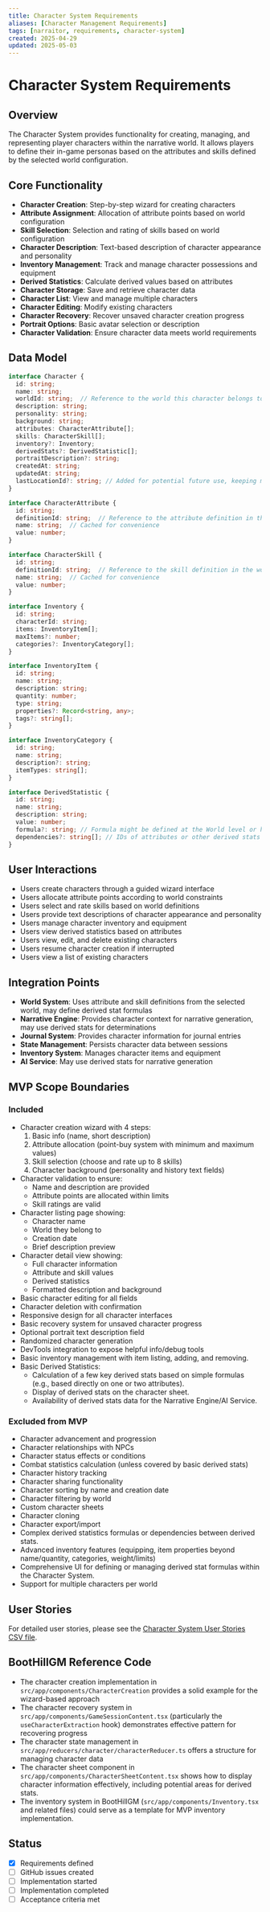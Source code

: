 ```yaml
---
title: Character System Requirements
aliases: [Character Management Requirements]
tags: [narraitor, requirements, character-system]
created: 2025-04-29
updated: 2025-05-03
---
```


# Character System Requirements

## Overview
The Character System provides functionality for creating, managing, and representing player characters within the narrative world. It allows players to define their in-game personas based on the attributes and skills defined by the selected world configuration.

## Core Functionality
- **Character Creation**: Step-by-step wizard for creating characters
- **Attribute Assignment**: Allocation of attribute points based on world configuration
- **Skill Selection**: Selection and rating of skills based on world configuration
- **Character Description**: Text-based description of character appearance and personality
- **Inventory Management**: Track and manage character possessions and equipment
- **Derived Statistics**: Calculate derived values based on attributes
- **Character Storage**: Save and retrieve character data
- **Character List**: View and manage multiple characters
- **Character Editing**: Modify existing characters
- **Character Recovery**: Recover unsaved character creation progress
- **Portrait Options**: Basic avatar selection or description
- **Character Validation**: Ensure character data meets world requirements

## Data Model

```typescript
interface Character {
  id: string;
  name: string;
  worldId: string;  // Reference to the world this character belongs to
  description: string;
  personality: string;
  background: string;
  attributes: CharacterAttribute[];
  skills: CharacterSkill[];
  inventory?: Inventory;
  derivedStats?: DerivedStatistic[];
  portraitDescription?: string;
  createdAt: string;
  updatedAt: string;
  lastLocationId?: string; // Added for potential future use, keeping minimal for MVP
}

interface CharacterAttribute {
  id: string;
  definitionId: string;  // Reference to the attribute definition in the world
  name: string;  // Cached for convenience
  value: number;
}

interface CharacterSkill {
  id: string;
  definitionId: string;  // Reference to the skill definition in the world
  name: string;  // Cached for convenience
  value: number;
}

interface Inventory {
  id: string;
  characterId: string;
  items: InventoryItem[];
  maxItems?: number;
  categories?: InventoryCategory[];
}

interface InventoryItem {
  id: string;
  name: string;
  description: string;
  quantity: number;
  type: string;
  properties?: Record<string, any>;
  tags?: string[];
}

interface InventoryCategory {
  id: string;
  name: string;
  description?: string;
  itemTypes: string[];
}

interface DerivedStatistic {
  id: string;
  name: string;
  description: string;
  value: number;
  formula?: string; // Formula might be defined at the World level or here for simple cases
  dependencies?: string[]; // IDs of attributes or other derived stats
}
```

## User Interactions
- Users create characters through a guided wizard interface
- Users allocate attribute points according to world constraints
- Users select and rate skills based on world definitions
- Users provide text descriptions of character appearance and personality
- Users manage character inventory and equipment
- Users view derived statistics based on attributes
- Users view, edit, and delete existing characters
- Users resume character creation if interrupted
- Users view a list of existing characters

## Integration Points
- **World System**: Uses attribute and skill definitions from the selected world, may define derived stat formulas
- **Narrative Engine**: Provides character context for narrative generation, may use derived stats for determinations
- **Journal System**: Provides character information for journal entries
- **State Management**: Persists character data between sessions
- **Inventory System**: Manages character items and equipment
- **AI Service**: May use derived stats for narrative generation

## MVP Scope Boundaries

### Included
- Character creation wizard with 4 steps:
  1. Basic info (name, short description)
  2. Attribute allocation (point-buy system with minimum and maximum values)
  3. Skill selection (choose and rate up to 8 skills)
  4. Character background (personality and history text fields)
- Character validation to ensure:
  - Name and description are provided
  - Attribute points are allocated within limits
  - Skill ratings are valid
- Character listing page showing:
  - Character name
  - World they belong to
  - Creation date
  - Brief description preview
- Character detail view showing:
  - Full character information
  - Attribute and skill values
  - Derived statistics
  - Formatted description and background
- Basic character editing for all fields
- Character deletion with confirmation
- Responsive design for all character interfaces
- Basic recovery system for unsaved character progress
- Optional portrait text description field
- Randomized character generation
- DevTools integration to expose helpful info/debug tools
- Basic inventory management with item listing, adding, and removing.
- Basic Derived Statistics:
  - Calculation of a few key derived stats based on simple formulas (e.g., based directly on one or two attributes).
  - Display of derived stats on the character sheet.
  - Availability of derived stats data for the Narrative Engine/AI Service.

### Excluded from MVP
- Character advancement and progression
- Character relationships with NPCs
- Character status effects or conditions
- Combat statistics calculation (unless covered by basic derived stats)
- Character history tracking
- Character sharing functionality
- Character sorting by name and creation date
- Character filtering by world
- Custom character sheets
- Character cloning
- Character export/import
- Complex derived statistics formulas or dependencies between derived stats.
- Advanced inventory features (equipping, item properties beyond name/quantity, categories, weight/limits)
- Comprehensive UI for defining or managing derived stat formulas within the Character System.
- Support for multiple characters per world

## User Stories
For detailed user stories, please see the [Character System User Stories CSV file](./character-system-user-stories.csv).

## BootHillGM Reference Code
- The character creation implementation in `src/app/components/CharacterCreation` provides a solid example for the wizard-based approach
- The character recovery system in `src/app/components/GameSessionContent.tsx` (particularly the `useCharacterExtraction` hook) demonstrates effective pattern for recovering progress
- The character state management in `src/app/reducers/character/characterReducer.ts` offers a structure for managing character data
- The character sheet component in `src/app/components/CharacterSheetContent.tsx` shows how to display character information effectively, including potential areas for derived stats.
- The inventory system in BootHillGM (`src/app/components/Inventory.tsx` and related files) could serve as a template for MVP inventory implementation.

## Status
- [x] Requirements defined
- [ ] GitHub issues created
- [ ] Implementation started
- [ ] Implementation completed
- [ ] Acceptance criteria met